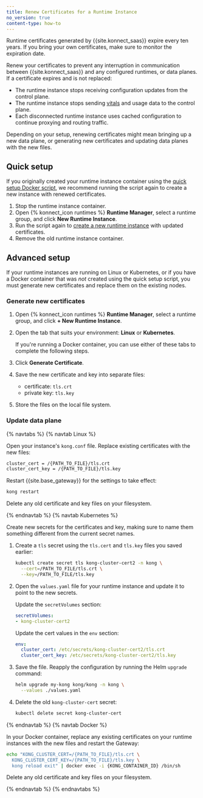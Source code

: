 ```yaml
---
title: Renew Certificates for a Runtime Instance
no_version: true
content-type: how-to
---
```


Runtime certificates generated by {{site.konnect_saas}} expire every ten
years. If you bring your own certificates, make sure to monitor the
expiration date.

Renew your certificates to prevent any interruption in communication between
{{site.konnect_saas}} and any configured runtimes, or data planes. If a
certificate expires and is not replaced:
* The runtime instance stops receiving configuration updates from
the control plane.
* The runtime instance stops sending [vitals](/konnect/vitals) and usage data
to the control plane.
* Each disconnected runtime instance uses cached configuration to continue
proxying and routing traffic.

Depending on your setup, renewing certificates might mean bringing up a new data
plane, or generating new certificates and updating data planes with the new
files.

## Quick setup

If you originally created your runtime instance container using the
[quick setup Docker script](/konnect/runtime-manager/runtime-instances/gateway-runtime-docker/#quick-setup),
we recommend running the script again to create a new instance with renewed
certificates.

1. Stop the runtime instance container.
2. Open {% konnect_icon runtimes %} **Runtime Manager**, select a runtime group,
 and click **New Runtime Instance**.
3. Run the script again to
[create a new runtime instance](/konnect/runtime-manager/runtime-instances/gateway-runtime-docker/#quick-setup) with
updated certificates.
4. Remove the old runtime instance container.

## Advanced setup

If your runtime instances are running on Linux or Kubernetes, or if you have a
Docker container that was _not_ created using the quick setup script, you must
generate new certificates and replace them on the existing nodes.

### Generate new certificates

1. Open {% konnect_icon runtimes %} **Runtime Manager**, select a runtime group, and
click **+ New Runtime Instance**.
2. Open the tab that suits your environment: **Linux** or **Kubernetes**.

    If you're running a Docker container, you can use either of these tabs to
    complete the following steps.

3. Click **Generate Certificate**.
4. Save the new certificate and key into separate files:

    * certificate: `tls.crt`
    * private key: `tls.key`

5. Store the files on the local file system.

### Update data plane

{% navtabs %}
{% navtab Linux %}

Open your instance's `kong.conf` file. Replace existing certificates with
the new files:

```sh
cluster_cert = /{PATH_TO_FILE}/tls.crt
cluster_cert_key = /{PATH_TO_FILE}/tls.key
```

Restart {{site.base_gateway}} for the settings to take effect:

```sh
kong restart
```

Delete any old certificate and key files on your filesystem.

{% endnavtab %}
{% navtab Kubernetes %}

Create new secrets for the certificates and key, making sure to name them
something different from the current secret names.

1. Create a `tls` secret using the `tls.cert` and `tls.key` files
you saved earlier:

    ```sh
    kubectl create secret tls kong-cluster-cert2 -n kong \
      --cert=/PATH_TO_FILE/tls.crt \
      --key=/PATH_TO_FILE/tls.key
    ```

1. Open the `values.yaml` file for your runtime instance and update it to point
to the new secrets.

    Update the `secretVolumes` section:

    ```yaml
    secretVolumes:
    - kong-cluster-cert2
    ```

    Update the cert values in the `env` section:
    ```yaml
    env:
      cluster_cert: /etc/secrets/kong-cluster-cert2/tls.crt
      cluster_cert_key: /etc/secrets/kong-cluster-cert2/tls.key
    ```

1. Save the file. Reapply the configuration by running the Helm `upgrade`
command:

    ```bash
    helm upgrade my-kong kong/kong -n kong \
      --values ./values.yaml
    ```

1. Delete the old `kong-cluster-cert` secret:

    ```sh
    kubectl delete secret kong-cluster-cert
    ```

{% endnavtab %}
{% navtab Docker %}

In your Docker container, replace any existing certificates on your runtime instances
with the new files and restart the Gateway:

```sh
echo "KONG_CLUSTER_CERT=/{PATH_TO_FILE}/tls.crt \
  KONG_CLUSTER_CERT_KEY=/{PATH_TO_FILE}/tls.key \
  kong reload exit" | docker exec -i {KONG_CONTAINER_ID} /bin/sh
```

Delete any old certificate and key files on your filesystem.

{% endnavtab %}
{% endnavtabs %}
